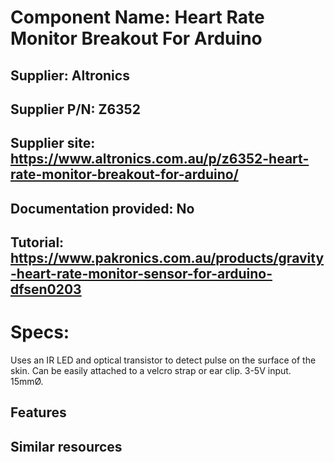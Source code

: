 # Component Name: Heart Rate Monitor Breakout For Arduino
## Supplier: Altronics
## Supplier P/N: Z6352	 
## Supplier site: https://www.altronics.com.au/p/z6352-heart-rate-monitor-breakout-for-arduino/
## Documentation provided: No


## Tutorial: https://www.pakronics.com.au/products/gravity-heart-rate-monitor-sensor-for-arduino-dfsen0203

# Specs:
Uses an IR LED and optical transistor to detect pulse on the surface of the skin. Can be easily attached to a velcro strap or ear clip. 3-5V input. 15mmØ.



## Features


## Similar resources